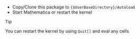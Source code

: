 - Copy/Clone this package to `{$UserBaseDirectory}/Autoload`
- Start Mathematica or restart the kernel

>[!tip]
>You can restart the kernel by using `Quit[]` and eval any cells

